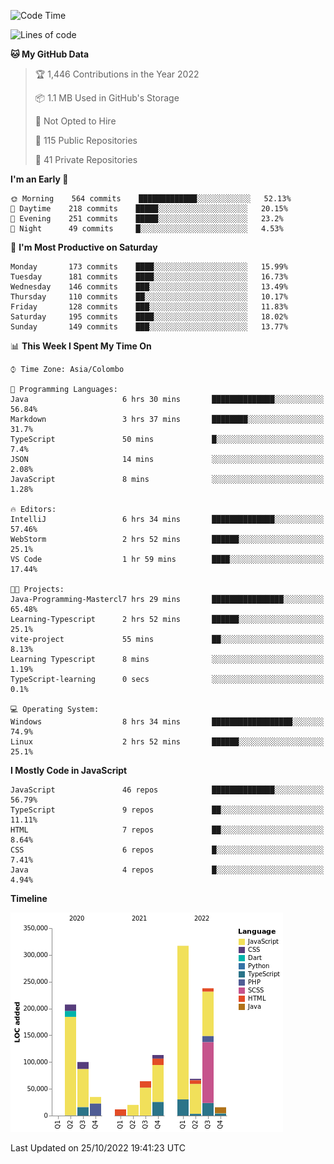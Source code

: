 
<!--START_SECTION:waka-->
![Code Time](http://img.shields.io/badge/Code%20Time-748%20hrs%203%20mins-blue)

![Lines of code](https://img.shields.io/badge/From%20Hello%20World%20I%27ve%20Written-1%20Million%20lines%20of%20code-blue)

**🐱 My GitHub Data** 

> 🏆 1,446 Contributions in the Year 2022
 > 
> 📦 1.1 MB Used in GitHub's Storage 
 > 
> 🚫 Not Opted to Hire
 > 
> 📜 115 Public Repositories 
 > 
> 🔑 41 Private Repositories  
 > 
**I'm an Early 🐤** 

```text
🌞 Morning    564 commits    █████████████░░░░░░░░░░░░   52.13% 
🌆 Daytime    218 commits    █████░░░░░░░░░░░░░░░░░░░░   20.15% 
🌃 Evening    251 commits    █████░░░░░░░░░░░░░░░░░░░░   23.2% 
🌙 Night      49 commits     █░░░░░░░░░░░░░░░░░░░░░░░░   4.53%

```
📅 **I'm Most Productive on Saturday** 

```text
Monday       173 commits    ████░░░░░░░░░░░░░░░░░░░░░   15.99% 
Tuesday      181 commits    ████░░░░░░░░░░░░░░░░░░░░░   16.73% 
Wednesday    146 commits    ███░░░░░░░░░░░░░░░░░░░░░░   13.49% 
Thursday     110 commits    ██░░░░░░░░░░░░░░░░░░░░░░░   10.17% 
Friday       128 commits    ███░░░░░░░░░░░░░░░░░░░░░░   11.83% 
Saturday     195 commits    ████░░░░░░░░░░░░░░░░░░░░░   18.02% 
Sunday       149 commits    ███░░░░░░░░░░░░░░░░░░░░░░   13.77%

```


📊 **This Week I Spent My Time On** 

```text
⌚︎ Time Zone: Asia/Colombo

💬 Programming Languages: 
Java                     6 hrs 30 mins       ██████████████░░░░░░░░░░░   56.84% 
Markdown                 3 hrs 37 mins       ████████░░░░░░░░░░░░░░░░░   31.7% 
TypeScript               50 mins             █░░░░░░░░░░░░░░░░░░░░░░░░   7.4% 
JSON                     14 mins             ░░░░░░░░░░░░░░░░░░░░░░░░░   2.08% 
JavaScript               8 mins              ░░░░░░░░░░░░░░░░░░░░░░░░░   1.28%

🔥 Editors: 
IntelliJ                 6 hrs 34 mins       ██████████████░░░░░░░░░░░   57.46% 
WebStorm                 2 hrs 52 mins       ██████░░░░░░░░░░░░░░░░░░░   25.1% 
VS Code                  1 hr 59 mins        ████░░░░░░░░░░░░░░░░░░░░░   17.44%

🐱‍💻 Projects: 
Java-Programming-Mastercl7 hrs 29 mins       ████████████████░░░░░░░░░   65.48% 
Learning-Typescript      2 hrs 52 mins       ██████░░░░░░░░░░░░░░░░░░░   25.1% 
vite-project             55 mins             ██░░░░░░░░░░░░░░░░░░░░░░░   8.13% 
Learning Typescript      8 mins              ░░░░░░░░░░░░░░░░░░░░░░░░░   1.19% 
TypeScript-learning      0 secs              ░░░░░░░░░░░░░░░░░░░░░░░░░   0.1%

💻 Operating System: 
Windows                  8 hrs 34 mins       ██████████████████░░░░░░░   74.9% 
Linux                    2 hrs 52 mins       ██████░░░░░░░░░░░░░░░░░░░   25.1%

```

**I Mostly Code in JavaScript** 

```text
JavaScript               46 repos            ██████████████░░░░░░░░░░░   56.79% 
TypeScript               9 repos             ██░░░░░░░░░░░░░░░░░░░░░░░   11.11% 
HTML                     7 repos             ██░░░░░░░░░░░░░░░░░░░░░░░   8.64% 
CSS                      6 repos             █░░░░░░░░░░░░░░░░░░░░░░░░   7.41% 
Java                     4 repos             █░░░░░░░░░░░░░░░░░░░░░░░░   4.94%

```


**Timeline**

![Chart not found](https://raw.githubusercontent.com/ccweerasinghe1994/ccweerasinghe1994/master/charts/bar_graph.png) 


 Last Updated on 25/10/2022 19:41:23 UTC
<!--END_SECTION:waka-->
